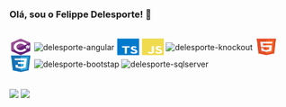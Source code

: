 ### Olá, sou o Felippe Delesporte! 👋

<div style="display: inline_block">
  <br>
    <img align="center" alt="delesporte-csharp" height="30" width="40" src="https://raw.githubusercontent.com/devicons/devicon/master/icons/csharp/csharp-original.svg">
    <img align="center" alt="delesporte-angular" height="30" width="40"
  src="https://cdn.jsdelivr.net/gh/devicons/devicon/icons/angularjs/angularjs-original.svg" />  
    <img align="center" alt="delesporte-ts" height="30" width="40" src="https://raw.githubusercontent.com/devicons/devicon/master/icons/typescript/typescript-plain.svg">
    <img align="center" alt="delesporte-js" height="30" width="40" src="https://raw.githubusercontent.com/devicons/devicon/master/icons/javascript/javascript-plain.svg">
    <img align="center" alt="delesporte-knockout" height="30" width="40" 
  src="https://cdn.jsdelivr.net/gh/devicons/devicon/icons/knockout/knockout-plain-wordmark.svg" />     
    <img align="center" alt="delesporte-HTML" height="30" width="40" src="https://raw.githubusercontent.com/devicons/devicon/master/icons/html5/html5-original.svg">
    <img align="center" alt="delesporte-CSS" height="30" width="40" src="https://raw.githubusercontent.com/devicons/devicon/master/icons/css3/css3-original.svg">
    <img  align="center" alt="delesporte-bootstap" height="30" width="40"
  src="https://cdn.jsdelivr.net/gh/devicons/devicon/icons/bootstrap/bootstrap-original-wordmark.svg" />
    <img align="center" alt="delesporte-sqlserver" height="30" width="40"
  src="https://cdn.jsdelivr.net/gh/devicons/devicon/icons/microsoftsqlserver/microsoftsqlserver-plain-wordmark.svg" />               
</div>
  
  ##

<div> 
  <a href = "mailto:felippedelesporte@hotmail.com"><img src="https://img.shields.io/badge/-Gmail-%23333?style=for-the-badge&logo=gmail&logoColor=white" target="_blank"></a>
  <a href="[https://www.linkedin.com/in/delesporte-45875016a" target="_blank"><img src="https://img.shields.io/badge/-LinkedIn-%230077B5?style=for-the-badge&logo=linkedin&logoColor=white" target="_blank"></a> 
</div>
